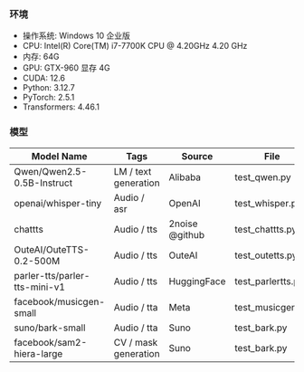 ### 环境

* 操作系统: Windows 10 企业版
* CPU: Intel(R) Core(TM) i7-7700K CPU @ 4.20GHz   4.20 GHz 
* 内存: 64G 
* GPU: GTX-960 显存 4G
* CUDA: 12.6
* Python: 3.12.7
* PyTorch: 2.5.1
* Transformers: 4.46.1

### 模型

| Model Name                    | Tags                 | Source         | File              |
|-------------------------------|----------------------|----------------|-------------------|
| Qwen/Qwen2.5-0.5B-Instruct    | LM / text generation | Alibaba        | test_qwen.py      |
| openai/whisper-tiny           | Audio / asr          | OpenAI         | test_whisper.py   |
| chattts                       | Audio / tts          | 2noise @github | test_chattts.py   |
| OuteAI/OuteTTS-0.2-500M       | Audio / tts          | OuteAI         | test_outetts.py   |
| parler-tts/parler-tts-mini-v1 | Audio / tts          | HuggingFace    | test_parlertts.py |
| facebook/musicgen-small       | Audio / tta          | Meta           | test_musicgen.py  |
| suno/bark-small               | Audio / tta          | Suno           | test_bark.py      |
| facebook/sam2-hiera-large     | CV / mask generation | Suno           | test_bark.py      |

